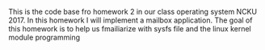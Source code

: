 This is the code base fro homework 2 in our class operating system NCKU 2017. In this homework I will implement a mailbox application. The goal of this homework is to help us fmailiarize with sysfs file and the linux kernel module programming